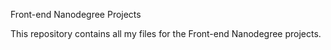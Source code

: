 Front-end Nanodegree Projects

This repository contains all my files for the Front-end Nanodegree projects.